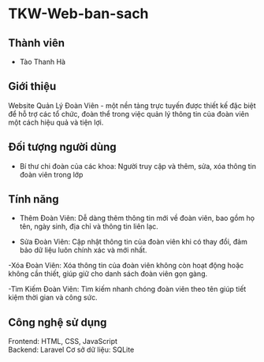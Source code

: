 # TKW-Web-ban-sach
## Thành viên
- Tào Thanh Hà
  
## Giới thiệu
Website Quản Lý Đoàn Viên - một nền tảng trực tuyến được thiết kế đặc biệt để hỗ trợ các tổ chức, đoàn thể trong việc quản lý thông tin của đoàn viên một cách hiệu quả và tiện lợi.

## Đối tượng người dùng
- Bí thư chi đoàn của các khoa: Người truy cập và thêm, sửa, xóa thông tin đoàn viên trong lớp

## Tính năng
- Thêm Đoàn Viên: Dễ dàng thêm thông tin mới về đoàn viên, bao gồm họ tên, ngày sinh, địa chỉ và thông tin liên lạc.

- Sửa Đoàn Viên: Cập nhật thông tin của đoàn viên khi có thay đổi, đảm bảo dữ liệu luôn chính xác và mới nhất.

-Xóa Đoàn Viên: Xóa thông tin của đoàn viên không còn hoạt động hoặc không cần thiết, giúp giữ cho danh sách đoàn viên gọn gàng.

-Tìm Kiếm Đoàn Viên: Tìm kiếm nhanh chóng đoàn viên theo tên giúp tiết kiệm thời gian và công sức.

## Công nghệ sử dụng
Frontend: HTML, CSS, JavaScript  
Backend: Laravel
Cơ sở dữ liệu: SQLite
